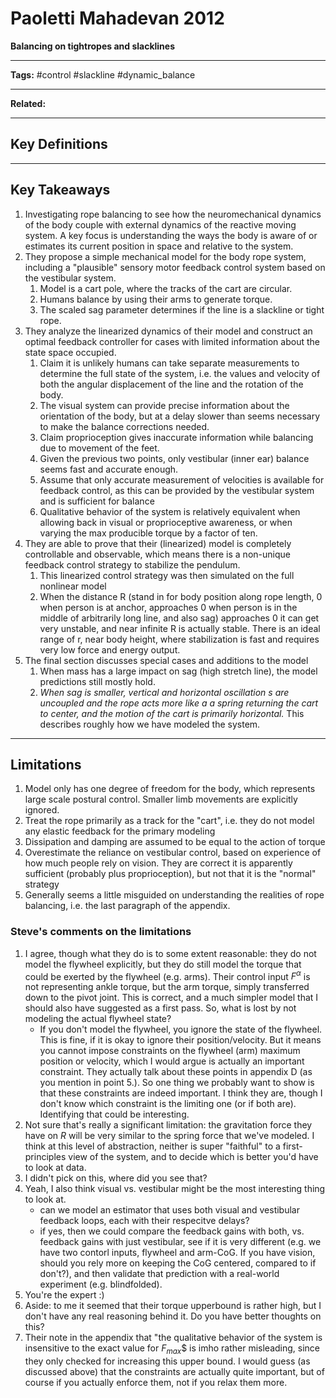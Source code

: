 # Paoletti Mahadevan 2012
**Balancing on tightropes and slacklines**

---

**Tags:** #control #slackline #dynamic_balance 

---

**Related:** 

---

## Key Definitions

---

## Key Takeaways
1.  Investigating rope balancing to see how the neuromechanical dynamics of the body couple with external dynamics of the reactive moving system. A key focus is understanding the ways the body is aware of or estimates its current position in space and relative to the system.
2. They propose a simple mechanical model for the body rope system, including a "plausible" sensory motor feedback control system based on the vestibular system.
	1. Model is a cart pole, where the tracks of the cart are circular.
	2. Humans balance by using their arms to generate torque.
	3. The scaled sag parameter determines if the line is a slackline or tight rope.
3. They analyze the linearized dynamics of their model and construct an optimal feedback controller for cases with limited information about the state space occupied.
	1. Claim it is unlikely humans can take separate measurements to determine the full state of the system, i.e. the values and velocity of both the angular displacement of the line and the rotation of the body.
	2. The visual system can provide precise information about the orientation of the body, but at a delay slower than seems necessary to make the balance corrections needed.
	3. Claim proprioception gives inaccurate information while balancing due to movement of the feet.
	4. Given the previous two points, only vestibular (inner ear) balance seems fast and accurate enough. 
	5. Assume that only accurate measurement of velocities is available for feedback control, as this can be provided by the vestibular system and is sufficient for balance
	6. Qualitative behavior of the system is relatively equivalent when allowing back in visual or proprioceptive awareness, or when varying the max producible torque by a factor of ten.
4. They are able to prove that their (linearized) model is completely controllable and observable, which means there is a non-unique feedback control strategy to stabilize the pendulum.
	1. This linearized control strategy was then simulated on the full nonlinear model
	2. When the distance R (stand in for body position along rope length, 0 when person is at anchor, approaches 0 when person is in the middle of arbitrarily long line, and also sag) approaches 0 it can get very unstable, and near infinite R is actually stable. There is an ideal range of r, near body height, where stabilization is fast and requires very low force and energy output.
5. The final section discusses special cases and additions to the model
	1. When mass has a large impact on sag (high stretch line), the model predictions still mostly hold.
	2. *When sag is smaller, vertical and horizontal oscillation s are uncoupled and the rope acts more like a a spring returning the cart to center, and the motion of the cart is primarily horizontal.* This describes roughly how we have modeled the system.

---

## Limitations
1. Model only has one degree of freedom for the body, which represents large scale postural control. Smaller limb movements are explicitly ignored.
2. Treat the rope primarily as a track for the "cart", i.e. they do not model any elastic feedback for the primary modeling
3. Dissipation and damping are assumed to be equal to the action of torque
4. Overestimate the reliance on vestibular control, based on experience of how much people rely on vision. They are correct it is apparently sufficient (probably plus proprioception), but not that it is the "normal" strategy
5. Generally seems a little misguided on understanding the realities of rope balancing, i.e. the last paragraph of the appendix.

### Steve's comments on the limitations

1. I agree, though what they do is to some extent reasonable: they do not model the flywheel explicitly, but they do still model the torque that could be exerted by the flywheel (e.g. arms). Their control input $F^\alpha$ is not representing ankle torque, but the arm torque, simply transferred down to the pivot joint. This is correct, and a much simpler model that I should also have suggested as a first pass. So, what is lost by not modeling the actual flywheel state?
   - If you don't model the flywheel, you ignore the state of the flywheel. This is fine, if it is okay to ignore their position/velocity. But it means you cannot impose constraints on the flywheel (arm) maximum position or velocity, which I would argue is actually an important constraint. They actually talk about these points in appendix D (as you mention in point 5.). So one thing we probably want to show is that these constraints are indeed important. I think they are, though I don't know which constraint is the limiting one (or if both are). Identifying that could be interesting.
2. Not sure that's really a significant limitation: the gravitation force they have on $R$ will be very similar to the spring force that we've modeled. I think at this level of abstraction, neither is super "faithful" to a first-principles view of the system, and to decide which is better you'd have to look at data.
3. I didn't pick on this, where did you see that?
4. Yeah, I also think visual vs. vestibular might be the most interesting thing to look at.
   - can we model an estimator that uses both visual and vestibular feedback loops, each with their respecitve delays?
   - if yes, then we could compare the feedback gains with both, vs. feedback gains with just vestibular, see if it is very different (e.g. we have two contorl inputs, flywheel and arm-CoG. If you have vision, should you rely more on keeping the CoG centered, compared to if don't?), and then validate that prediction with a real-world experiment  (e.g. blindfolded).
5. You're the expert :)  
6. Aside: to me it seemed that their torque upperbound is rather high, but I don't have any real reasoning behind it. Do you have better thoughts on this?  
7. Their note in the appendix that "the qualitative behavior of the system is insensitive to the exact value for $F_{max}$$ is imho rather misleading, since they only checked for increasing this upper bound. I would guess (as discussed above) that the constraints are actually quite important, but of course if you actually enforce them, not if you relax them more.  